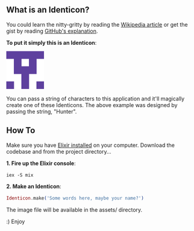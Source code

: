 ## What is an Identicon?
You could learn the nitty-gritty by reading the [Wikipedia article](https://en.wikipedia.org/wiki/Identicon) or
get the gist by reading [GitHub's explanation](https://github.com/blog/1586-identicons).

**To put it simply this is an Identicon**:

<img src='assets/Hunter.png' height='100px' width='100px' alt='Hunter Identicon'>

You can pass a string of characters to this application and it'll magically create one of these Identicons.
The above example was designed by passing the string, "Hunter".

## How To

Make sure you have [Elixir installed](http://elixir-lang.org/getting-started/introduction.html#installation) on your computer.
Download the codebase and from the project directory...

**1. Fire up the Elixir console**:
```
iex -S mix
```

**2. Make an Identicon**: 
```elixir
Identicon.make('Some words here, maybe your name?')
```

The image file will be available in the assets/ directory.


:) Enjoy

